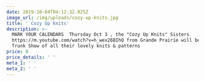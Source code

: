 ```yaml
---
date: 2019-10-04T04:12:32.025Z
image_url: /img/uploads/cozy-up-knits.jpg
title: ' Cozy Up Knits'
description: >-
  MARK YOUR CALENDARS  Thursday Oct 3 , the "Cozy Up Knits" Sisters
  https://m.youtube.com/watch?v=h_wex26BIhQ from Grande Prairie will be doing a
  Trunk Show of all their lovely knits & patterns
price: 0
price_details: ' '
meta_1: ' '
meta_2: ' '
---
```


